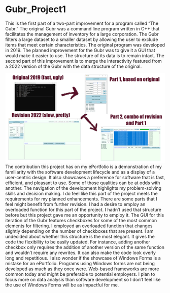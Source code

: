 # Gubr_Project1
<html>
 <body>
<p>This is the first part of a two-part improvement for a program called “The Gubr.”  The original Gubr was a command line program written in C++ that facilitates the management of inventory for a large corporation.  The Gubr filters a large dataset to a smaller dataset by allowing the user to exclude items that meet certain characteristics.  The original program was developed in 2019.
The planned improvement for the Gubr was to give it a GUI that would make it easier to use.  The structure of its data is to remain intact.  The second part of this improvement is to merge the interactivity featured from a 2022 version of the Gubr with the data structure of the original.</p>
</body>
</html>
 <img src="/graphicProject.png" alt="Alt text" title="GubrMerger">
The contribution this project has on my ePortfolio is a demonstration of my familiarity with the software development lifecycle and as a display of a user-centric design.  It also showcases a preference for software that is fast, efficient, and pleasant to use.  Some of those qualities can be at odds with another.  The navigation of the development highlights my problem-solving skills and decision making.
I do feel like this part of the project meets the requirements for my planned enhancements.  There are some parts that I feel might benefit from further revision.  I had a desire to employ an overloaded function for this part of the project.  I hadn’t used that structure before but this project gave me an opportunity to employ it.  The GUI for this iteration of the Gubr features checkboxes for some of the most common elements for filtering.  I employed an overloaded function that changes slightly depending on the number of checkboxes that are present.  I am undecided about whether this structure is the most elegant.  It gives the code the flexibility to be easily updated.  For instance, adding another checkbox only requires the addition of another version of the same function and wouldn’t require any rewrites.  It can also make the code look overly long and repetitious.  I also wonder if the showcase of Windows Forms is a mistake for an ePortfolio.  Programs using Windows forms are not being developed as much as they once were.  Web-based frameworks are more common today and might be preferable to potential employers.  I plan to focus more on data analysis than software development so I don’t feel like the use of Windows Forms will be as impactful for me.

